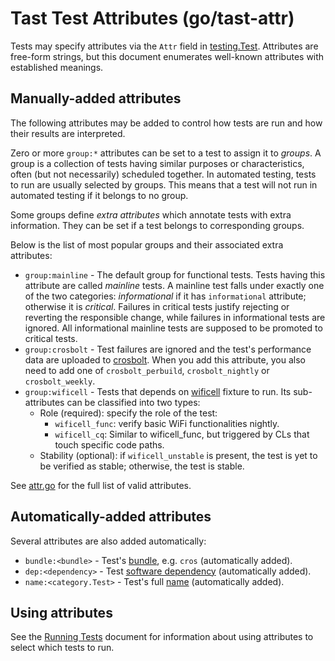 # Tast Test Attributes (go/tast-attr)

Tests may specify attributes via the `Attr` field in [testing.Test]. Attributes
are free-form strings, but this document enumerates well-known attributes with
established meanings.

## Manually-added attributes

The following attributes may be added to control how tests are run and how their
results are interpreted.

Zero or more `group:*` attributes can be set to a test to assign it to
*groups*. A group is a collection of tests having similar purposes or
characteristics, often (but not necessarily) scheduled together.
In automated testing, tests to run are usually selected by groups.
This means that a test will not run in automated testing if it belongs
to no group.

Some groups define *extra attributes* which annotate tests with extra
information. They can be set if a test belongs to corresponding groups.

Below is the list of most popular groups and their associated extra attributes:

*   `group:mainline` - The default group for functional tests. Tests having
    this attribute are called *mainline* tests. A mainline test falls under
    exactly one of the two categories: *informational* if it has `informational`
    attribute; otherwise it is *critical*.
    Failures in critical tests justify rejecting or reverting the responsible
    change, while failures in informational tests are ignored.
    All informational mainline tests are supposed to be promoted to critical
    tests.
*   `group:crosbolt` - Test failures are ignored and the test's performance data
    are uploaded to [crosbolt]. When you add this attribute, you also need to
    add one of `crosbolt_perbuild`, `crosbolt_nightly` or `crosbolt_weekly`.
*   `group:wificell` - Tests that depends on [wificell] fixture to run.
    Its sub-attributes can be classified into two types:
    *  Role (required): specify the role of the test:
       *  `wificell_func`: verify basic WiFi functionalities nightly.
       *  `wificell_cq`: Similar to wificell_func, but triggered by CLs that
          touch specific code paths.
    *  Stability (optional): if `wificell_unstable` is present, the test is yet
       to be verified as stable; otherwise, the test is stable.


See [attr.go] for the full list of valid attributes.

## Automatically-added attributes

Several attributes are also added automatically:

*   `bundle:<bundle>` - Test's [bundle], e.g. `cros` (automatically added).
*   `dep:<dependency>` - Test [software dependency] (automatically added).
*   `name:<category.Test>` - Test's full [name] (automatically added).

## Using attributes

See the [Running Tests] document for information about using attributes to
select which tests to run.

[testing.Test]: https://godoc.org/chromium.googlesource.com/chromiumos/platform/tast.git/src/chromiumos/tast/testing#Test
[crosbolt]: https://crosbolt.teams.x20web.corp.google.com/prod/crosbolt/index.html
[wificell]: https://chromium.googlesource.com/chromiumos/third_party/autotest/+/master/docs/wificell.md
[attr.go]: https://chromium.googlesource.com/chromiumos/platform/tast/+/refs/heads/master/src/chromiumos/tast/testing/attr.go
[bundle]: overview.md#Test-bundles
[software dependency]: test_dependencies.md
[name]: writing_tests.md#Test-names
[Running Tests]: running_tests.md
